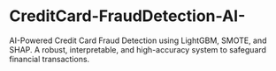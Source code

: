 # CreditCard-FraudDetection-AI-
 AI-Powered Credit Card Fraud Detection using LightGBM, SMOTE, and SHAP. A robust, interpretable, and high-accuracy system to safeguard financial transactions.
